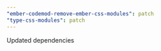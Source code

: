 ```yaml
---
"ember-codemod-remove-ember-css-modules": patch
"type-css-modules": patch
---
```


Updated dependencies
